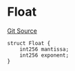 # Float
[Git Source](https://github.com/CavalRe/cavalre-contracts/blob/b96f8602f431eb4f1948c1233246d58b344ea36f/src/libraries/FloatLib/FloatLib.sol)


```solidity
struct Float {
    int256 mantissa;
    int256 exponent;
}
```

